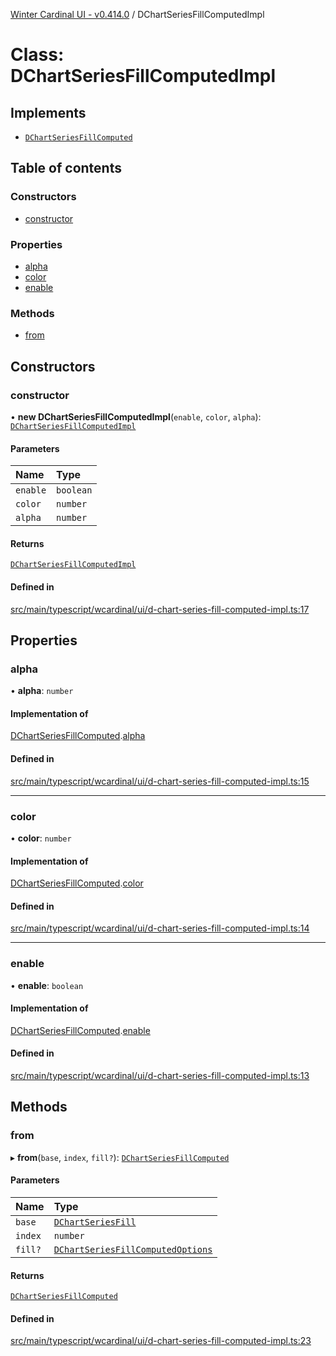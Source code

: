 [Winter Cardinal UI - v0.414.0](../index.md) / DChartSeriesFillComputedImpl

# Class: DChartSeriesFillComputedImpl

## Implements

- [`DChartSeriesFillComputed`](../interfaces/DChartSeriesFillComputed.md)

## Table of contents

### Constructors

- [constructor](DChartSeriesFillComputedImpl.md#constructor)

### Properties

- [alpha](DChartSeriesFillComputedImpl.md#alpha)
- [color](DChartSeriesFillComputedImpl.md#color)
- [enable](DChartSeriesFillComputedImpl.md#enable)

### Methods

- [from](DChartSeriesFillComputedImpl.md#from)

## Constructors

### constructor

• **new DChartSeriesFillComputedImpl**(`enable`, `color`, `alpha`): [`DChartSeriesFillComputedImpl`](DChartSeriesFillComputedImpl.md)

#### Parameters

| Name | Type |
| :------ | :------ |
| `enable` | `boolean` |
| `color` | `number` |
| `alpha` | `number` |

#### Returns

[`DChartSeriesFillComputedImpl`](DChartSeriesFillComputedImpl.md)

#### Defined in

[src/main/typescript/wcardinal/ui/d-chart-series-fill-computed-impl.ts:17](https://github.com/winter-cardinal/winter-cardinal-ui/blob/v0.414.0/src/main/typescript/wcardinal/ui/d-chart-series-fill-computed-impl.ts#L17)

## Properties

### alpha

• **alpha**: `number`

#### Implementation of

[DChartSeriesFillComputed](../interfaces/DChartSeriesFillComputed.md).[alpha](../interfaces/DChartSeriesFillComputed.md#alpha)

#### Defined in

[src/main/typescript/wcardinal/ui/d-chart-series-fill-computed-impl.ts:15](https://github.com/winter-cardinal/winter-cardinal-ui/blob/v0.414.0/src/main/typescript/wcardinal/ui/d-chart-series-fill-computed-impl.ts#L15)

___

### color

• **color**: `number`

#### Implementation of

[DChartSeriesFillComputed](../interfaces/DChartSeriesFillComputed.md).[color](../interfaces/DChartSeriesFillComputed.md#color)

#### Defined in

[src/main/typescript/wcardinal/ui/d-chart-series-fill-computed-impl.ts:14](https://github.com/winter-cardinal/winter-cardinal-ui/blob/v0.414.0/src/main/typescript/wcardinal/ui/d-chart-series-fill-computed-impl.ts#L14)

___

### enable

• **enable**: `boolean`

#### Implementation of

[DChartSeriesFillComputed](../interfaces/DChartSeriesFillComputed.md).[enable](../interfaces/DChartSeriesFillComputed.md#enable)

#### Defined in

[src/main/typescript/wcardinal/ui/d-chart-series-fill-computed-impl.ts:13](https://github.com/winter-cardinal/winter-cardinal-ui/blob/v0.414.0/src/main/typescript/wcardinal/ui/d-chart-series-fill-computed-impl.ts#L13)

## Methods

### from

▸ **from**(`base`, `index`, `fill?`): [`DChartSeriesFillComputed`](../interfaces/DChartSeriesFillComputed.md)

#### Parameters

| Name | Type |
| :------ | :------ |
| `base` | [`DChartSeriesFill`](../interfaces/DChartSeriesFill.md) |
| `index` | `number` |
| `fill?` | [`DChartSeriesFillComputedOptions`](../interfaces/DChartSeriesFillComputedOptions.md) |

#### Returns

[`DChartSeriesFillComputed`](../interfaces/DChartSeriesFillComputed.md)

#### Defined in

[src/main/typescript/wcardinal/ui/d-chart-series-fill-computed-impl.ts:23](https://github.com/winter-cardinal/winter-cardinal-ui/blob/v0.414.0/src/main/typescript/wcardinal/ui/d-chart-series-fill-computed-impl.ts#L23)
